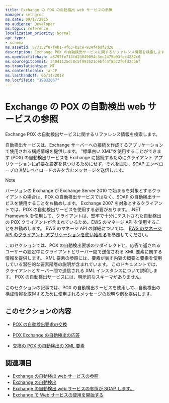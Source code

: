 ```yaml
---
title: Exchange の POX の自動検出 web サービスの参照
manager: sethgros
ms.date: 09/17/2015
ms.audience: Developer
ms.topic: reference
localization_priority: Normal
api_type:
- schema
ms.assetid: 877152f0-f4b1-4f63-b2ce-924f4bdf2d20
description: Exchange POX の自動検出サービスに関するリファレンス情報を検索します。
ms.openlocfilehash: a8797fe714fd23049094c3ec2475b93fec4282c0
ms.sourcegitcommit: 34041125dc8c5f993b21cebfc4f8b72f0fd2cb6f
ms.translationtype: MT
ms.contentlocale: ja-JP
ms.lasthandoff: 06/11/2018
ms.locfileid: "19832867"
---
```

# <a name="pox-autodiscover-web-service-reference-for-exchange"></a>Exchange の POX の自動検出 web サービスの参照

Exchange POX の自動検出サービスに関するリファレンス情報を検索します。
  
自動検出サービスは、Exchange サーバーへの接続を作成するアプリケーションで使用される構成情報を提供します。 "標準古い XML"を使用することができます (POX) の自動検出サービスを Exchange に接続するためにクライアント アプリケーションに必要な設定を見つけるためにせず、それを囲む、SOAP エンベロープの XML ペイロードのみを含むメッセージを送信します。
  
> [!NOTE]
> バージョンの Exchange が Exchange Server 2010 で始まるを対象とするクライアントの場合は、POX の自動検出サービスではなく、SOAP の自動検出サービスを使用することをお勧めします。 Exchange 2007 を対象とするクライアントでは、POX の自動検出サービスを使用する必要があります。 .NET Framework を使用して、クライアントは、堅牢で十分にテストされた自動検出の POX クライアントが含まれているため、EWS のマネージ API を使用することをお勧めします。 EWS のマネージ API の詳細については、 [EWS のマネージ API のクライアント アプリケーションを使い始める](http://msdn.microsoft.com/library/c2267733-6f4f-49e5-9614-1e4a24c3af1a%28Office.15%29.aspx)を参照してください。 
  
このセクションでは、POX の自動検出要求のリダイレクトと、応答で返されるユーザーの設定中にクライアントとサーバー間で送信される XML 要素に関する情報を提供します。 XML 要素の参照には、要素が表す内容の概要と要素を使用している潜在的な要素階層の説明が含まれています。 このドキュメントでは、クライアントとサーバー間で送信される XML インスタンスについて説明します。 POX の自動検出サービスには、明示的なスキーマがありません。
  
このセクションの記事では、POX の自動検出サービスを使用して、自動検出の構成情報を取得するために使用されるメッセージの説明や例を提供します。 
  
## <a name="in-this-section"></a>このセクションの内容
<a name="bk_InThisSection"> </a>

- [POX の自動検出要求の交換](pox-autodiscover-request-for-exchange.md)
    
- [POX Exchange の自動検出の応答](pox-autodiscover-response-for-exchange.md)
    
- [交換の POX の自動検出の XML 要素](pox-autodiscover-xml-elements-for-exchange.md)
    
## <a name="see-also"></a>関連項目

- [Exchange の自動検出 web サービスの参照](autodiscover-web-service-reference-for-exchange.md)
- [Exchange の自動検出](../exchange-web-services/autodiscover-for-exchange.md)   
- [Exchange の自動検出 web サービスの参照が SOAP します。](soap-autodiscover-web-service-reference-for-exchange.md)
- [Exchange で Web サービスの使用を開始する](../exchange-web-services/start-using-web-services-in-exchange.md)
    

